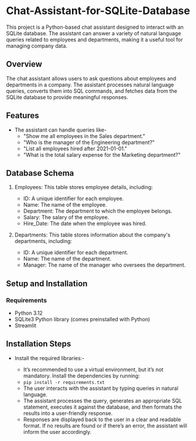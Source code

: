  # Chat-Assistant-for-SQLite-Database
This project is a Python-based chat assistant designed to interact with an SQLite database. The assistant can answer a variety of natural language queries related to employees and departments, making it a useful tool for managing company data.

## Overview
The chat assistant allows users to ask questions about employees and departments in a company. The assistant processes natural language queries, converts them into SQL commands, and fetches data from the SQLite database to provide meaningful responses.

## Features
* The assistant can handle queries like-
  - "Show me all employees in the Sales department."
  - "Who is the manager of the Engineering department?"
  - "List all employees hired after 2021-01-01."
  - "What is the total salary expense for the Marketing department?"

## Database Schema
   1. Employees: This table stores employee details, including:
      - ID: A unique identifier for each employee.
      - Name: The name of the employee.
      - Department: The department to which the employee belongs.
      - Salary: The salary of the employee.
      - Hire_Date: The date when the employee was hired.

   2. Departments: This table stores information about the company's departments, including:
      - ID: A unique identifier for each department.
      - Name: The name of the department.
      - Manager: The name of the manager who oversees the department.

## Setup and Installation
### Requirements
 * Python 3.12
 * SQLite3 Python library (comes preinstalled with Python)
 * Streamlit
 
## Installation Steps
* Install the required libraries:-
  - It’s recommended to use a virtual environment, but it’s not mandatory. Install the dependencies by running:
  - ```pip install -r requirements.txt```

  * The user interacts with the assistant by typing queries in natural language.
  * The assistant processes the query, generates an appropriate SQL statement, executes it against the database, and then formats the results into a user-friendly response.
  * Responses are displayed back to the user in a clear and readable format. If no results are found or if there’s an error, the assistant will inform the user accordingly.



